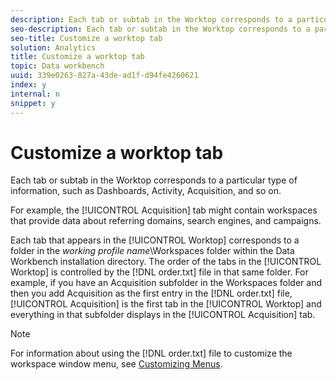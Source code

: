 ```yaml
---
description: Each tab or subtab in the Worktop corresponds to a particular type of information, such as Dashboards, Activity, Acquisition, and so on.
seo-description: Each tab or subtab in the Worktop corresponds to a particular type of information, such as Dashboards, Activity, Acquisition, and so on.
seo-title: Customize a worktop tab
solution: Analytics
title: Customize a worktop tab
topic: Data workbench
uuid: 339e0263-027a-43de-ad1f-d94fe4260621
index: y
internal: n
snippet: y
---
```


# Customize a worktop tab

Each tab or subtab in the Worktop corresponds to a particular type of information, such as Dashboards, Activity, Acquisition, and so on.

For example, the [!UICONTROL Acquisition] tab might contain workspaces that provide data about referring domains, search engines, and campaigns.

Each tab that appears in the [!UICONTROL Worktop] corresponds to a folder in the *working profile name*\Workspaces folder within the Data Workbench installation directory. The order of the tabs in the [!UICONTROL Worktop] is controlled by the [!DNL order.txt] file in that same folder. For example, if you have an Acquisition subfolder in the Workspaces folder and then you add Acquisition as the first entry in the [!DNL order.txt] file, [!UICONTROL Acquisition] is the first tab in the [!UICONTROL Worktop] and everything in that subfolder displays in the [!UICONTROL Acquisition] tab.

>[!NOTE]
>
>For information about using the [!DNL order.txt] file to customize the workspace window menu, see [Customizing Menus](../../c-intf-anlys-ftrs/c-ctm-menus/c-ctm-menus.md#concept_93D4C09CB7F34CD293B7B64FBA1CF894).

